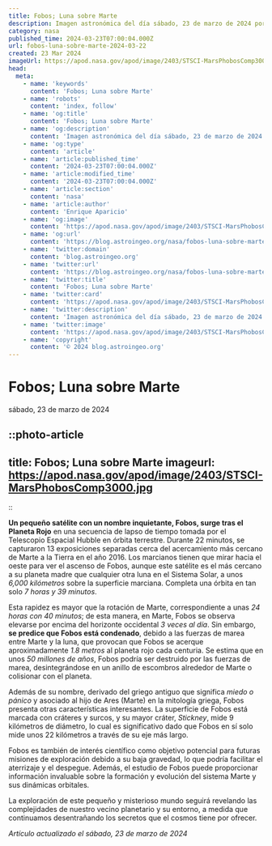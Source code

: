 ```yaml
---
title: Fobos; Luna sobre Marte
description: Imagen astronómica del día sábado, 23 de marzo de 2024 por la NASA; Fobos; Luna sobre Marte
category: nasa
published_time: 2024-03-23T07:00:04.000Z
url: fobos-luna-sobre-marte-2024-03-22
created: 23 Mar 2024
imageUrl: https://apod.nasa.gov/apod/image/2403/STSCI-MarsPhobosComp3000.jpg
head:
  meta:
    - name: 'keywords'
      content: 'Fobos; Luna sobre Marte'
    - name: 'robots'
      content: 'index, follow'
    - name: 'og:title'
      content: 'Fobos; Luna sobre Marte'
    - name: 'og:description'
      content: 'Imagen astronómica del día sábado, 23 de marzo de 2024 por la NASA; Fobos; Luna sobre Marte'
    - name: 'og:type'
      content: 'article'
    - name: 'article:published_time'
      content: '2024-03-23T07:00:04.000Z'
    - name: 'article:modified_time'
      content: '2024-03-23T07:00:04.000Z'
    - name: 'article:section'
      content: 'nasa'
    - name: 'article:author'
      content: 'Enrique Aparicio'
    - name: 'og:image'
      content: 'https://apod.nasa.gov/apod/image/2403/STSCI-MarsPhobosComp3000.jpg'
    - name: 'og:url'
      content: 'https://blog.astroingeo.org/nasa/fobos-luna-sobre-marte-2024-03-22'
    - name: 'twitter:domain'
      content: 'blog.astroingeo.org'
    - name: 'twitter:url'
      content: 'https://blog.astroingeo.org/nasa/fobos-luna-sobre-marte-2024-03-22'
    - name: 'twitter:title'
      content: 'Fobos; Luna sobre Marte'
    - name: 'twitter:card'
      content: 'https://apod.nasa.gov/apod/image/2403/STSCI-MarsPhobosComp3000.jpg'
    - name: 'twitter:description'
      content: 'Imagen astronómica del día sábado, 23 de marzo de 2024 por la NASA; Fobos; Luna sobre Marte'
    - name: 'twitter:image'
      content: 'https://apod.nasa.gov/apod/image/2403/STSCI-MarsPhobosComp3000.jpg'
    - name: 'copyright'
      content: '© 2024 blog.astroingeo.org'
---
```

# Fobos; Luna sobre Marte
sábado, 23 de marzo de 2024


::photo-article
---
title: Fobos; Luna sobre Marte
imageurl: https://apod.nasa.gov/apod/image/2403/STSCI-MarsPhobosComp3000.jpg
---
::



**Un pequeño satélite con un nombre inquietante, Fobos, surge tras el Planeta Rojo** en una secuencia de lapso de tiempo tomada por el Telescopio Espacial Hubble en órbita terrestre. Durante 22 minutos, se capturaron 13 exposiciones separadas cerca del acercamiento más cercano de Marte a la Tierra en el año 2016. Los marcianos tienen que mirar hacia el oeste para ver el ascenso de Fobos, aunque este satélite es el más cercano a su planeta madre que cualquier otra luna en el Sistema Solar, a unos *6,000 kilómetros* sobre la superficie marciana. Completa una órbita en tan solo *7 horas y 39 minutos*.

Esta rapidez es mayor que la rotación de Marte, correspondiente a unas *24 horas con 40 minutos*; de esta manera, en Marte, Fobos se observa elevarse por encima del horizonte occidental *3 veces al día*. Sin embargo, **se predice que Fobos está condenado**, debido a las fuerzas de marea entre Marte y la luna, que provocan que Fobos se acerque aproximadamente *1.8 metros* al planeta rojo cada centuria. Se estima que en unos *50 millones de años*, Fobos podría ser destruido por las fuerzas de marea, desintegrándose en un anillo de escombros alrededor de Marte o colisionar con el planeta.

Además de su nombre, derivado del griego antiguo que significa *miedo o pánico* y asociado al hijo de Ares (Marte) en la mitología griega, Fobos presenta otras características interesantes. La superficie de Fobos está marcada con cráteres y surcos, y su mayor cráter, *Stickney*, mide 9 kilómetros de diámetro, lo cual es significativo dado que Fobos en sí solo mide unos 22 kilómetros a través de su eje más largo.

Fobos es también de interés científico como objetivo potencial para futuras misiones de exploración debido a su baja gravedad, lo que podría facilitar el aterrizaje y el despegue. Además, el estudio de Fobos puede proporcionar información invaluable sobre la formación y evolución del sistema Marte y sus dinámicas orbitales.

La exploración de este pequeño y misterioso mundo seguirá revelando las complejidades de nuestro vecino planetario y su entorno, a medida que continuamos desentrañando los secretos que el cosmos tiene por ofrecer.

_Artículo actualizado el sábado, 23 de marzo de 2024_